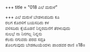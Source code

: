 +++
title = "018 ಎಲೆ ಮರುಳೆ"

+++
ಎಲೆ ಮರುಳೆ ಬೇಡಳುಪದಿರು ಕೂ  
ರಲಗ ಕೊರಳಿಗೆ ಬಯಸದಿರು ಕಳ  
ವಳಿಸದಿರು ಕೈಯೊಡನೆ ನಿನ್ನರಮನೆಗೆ ತೆರಳುವುದು  
ಸುಲಭೆ ನಾ ನಿನಗಲ್ಲ ನಿನ್ನನು  
ಕೆಲರು ನಗುವರು ಪರದ ಸದ್ಗತಿ  
ತೊಲಗುವುದು ಬೇಡಕಟಯೆಂದಳು ಪಾಂಡವರ ರಾಣಿ      ॥18॥